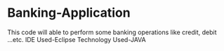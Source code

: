 # Banking-Application
This code will able to perform some banking operations like credit, debit ...etc.
IDE Used-Eclipse
Technology Used-JAVA

